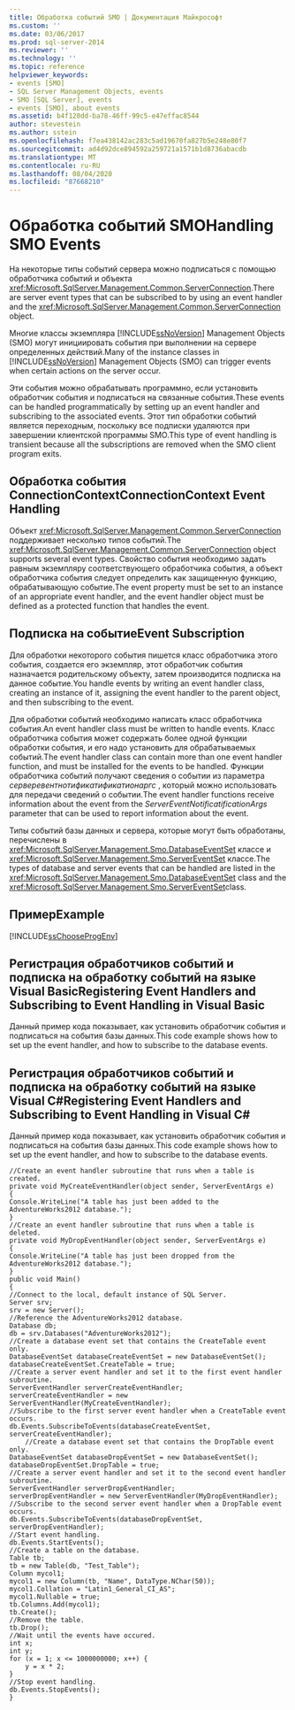 ```yaml
---
title: Обработка событий SMO | Документация Майкрософт
ms.custom: ''
ms.date: 03/06/2017
ms.prod: sql-server-2014
ms.reviewer: ''
ms.technology: ''
ms.topic: reference
helpviewer_keywords:
- events [SMO]
- SQL Server Management Objects, events
- SMO [SQL Server], events
- events [SMO], about events
ms.assetid: b4f120dd-ba78-46ff-99c5-e47effac8544
author: stevestein
ms.author: sstein
ms.openlocfilehash: f7ea438142ac283c5ad19670fa827b5e248e80f7
ms.sourcegitcommit: ad4d92dce894592a259721a1571b1d8736abacdb
ms.translationtype: MT
ms.contentlocale: ru-RU
ms.lasthandoff: 08/04/2020
ms.locfileid: "87668210"
---
```

# <a name="handling-smo-events"></a><span data-ttu-id="5fa1c-102">Обработка событий SMO</span><span class="sxs-lookup"><span data-stu-id="5fa1c-102">Handling SMO Events</span></span>
  <span data-ttu-id="5fa1c-103">На некоторые типы событий сервера можно подписаться с помощью обработчика событий и объекта <xref:Microsoft.SqlServer.Management.Common.ServerConnection>.</span><span class="sxs-lookup"><span data-stu-id="5fa1c-103">There are server event types that can be subscribed to by using an event handler and the <xref:Microsoft.SqlServer.Management.Common.ServerConnection> object.</span></span>  
  
 <span data-ttu-id="5fa1c-104">Многие классы экземпляра [!INCLUDE[ssNoVersion](../../../includes/ssnoversion-md.md)] Management Objects (SMO) могут инициировать события при выполнении на сервере определенных действий.</span><span class="sxs-lookup"><span data-stu-id="5fa1c-104">Many of the instance classes in [!INCLUDE[ssNoVersion](../../../includes/ssnoversion-md.md)] Management Objects (SMO) can trigger events when certain actions on the server occur.</span></span>  
  
 <span data-ttu-id="5fa1c-105">Эти события можно обрабатывать программно, если установить обработчик события и подписаться на связанные события.</span><span class="sxs-lookup"><span data-stu-id="5fa1c-105">These events can be handled programmatically by setting up an event handler and subscribing to the associated events.</span></span> <span data-ttu-id="5fa1c-106">Этот тип обработки событий является переходным, поскольку все подписки удаляются при завершении клиентской программы SMO.</span><span class="sxs-lookup"><span data-stu-id="5fa1c-106">This type of event handling is transient because all the subscriptions are removed when the SMO client program exits.</span></span>  
  
## <a name="connectioncontext-event-handling"></a><span data-ttu-id="5fa1c-107">Обработка события ConnectionContext</span><span class="sxs-lookup"><span data-stu-id="5fa1c-107">ConnectionContext Event Handling</span></span>  
 <span data-ttu-id="5fa1c-108">Объект <xref:Microsoft.SqlServer.Management.Common.ServerConnection> поддерживает несколько типов событий.</span><span class="sxs-lookup"><span data-stu-id="5fa1c-108">The <xref:Microsoft.SqlServer.Management.Common.ServerConnection> object supports several event types.</span></span> <span data-ttu-id="5fa1c-109">Свойство события необходимо задать равным экземпляру соответствующего обработчика события, а объект обработчика события следует определить как защищенную функцию, обрабатывающую событие.</span><span class="sxs-lookup"><span data-stu-id="5fa1c-109">The event property must be set to an instance of an appropriate event handler, and the event handler object must be defined as a protected function that handles the event.</span></span>  
  
## <a name="event-subscription"></a><span data-ttu-id="5fa1c-110">Подписка на событие</span><span class="sxs-lookup"><span data-stu-id="5fa1c-110">Event Subscription</span></span>  
 <span data-ttu-id="5fa1c-111">Для обработки некоторого события пишется класс обработчика этого события, создается его экземпляр, этот обработчик события назначается родительскому объекту, затем производится подписка на данное событие.</span><span class="sxs-lookup"><span data-stu-id="5fa1c-111">You handle events by writing an event handler class, creating an instance of it, assigning the event handler to the parent object, and then subscribing to the event.</span></span>  
  
 <span data-ttu-id="5fa1c-112">Для обработки событий необходимо написать класс обработчика события.</span><span class="sxs-lookup"><span data-stu-id="5fa1c-112">An event handler class must be written to handle events.</span></span> <span data-ttu-id="5fa1c-113">Класс обработчика события может содержать более одной функции обработки события, и его надо установить для обрабатываемых событий.</span><span class="sxs-lookup"><span data-stu-id="5fa1c-113">The event handler class can contain more than one event handler function, and must be installed for the events to be handled.</span></span> <span data-ttu-id="5fa1c-114">Функции обработчика событий получают сведения о событии из параметра *серверевентнотификатификатионаргс* , который можно использовать для передачи сведений о событии.</span><span class="sxs-lookup"><span data-stu-id="5fa1c-114">The event handler functions receive information about the event from the *ServerEventNotificatificationArgs* parameter that can be used to report information about the event.</span></span>  
  
 <span data-ttu-id="5fa1c-115">Типы событий базы данных и сервера, которые могут быть обработаны, перечислены в <xref:Microsoft.SqlServer.Management.Smo.DatabaseEventSet> классе и <xref:Microsoft.SqlServer.Management.Smo.ServerEventSet> классе.</span><span class="sxs-lookup"><span data-stu-id="5fa1c-115">The types of database and server events that can be handled are listed in the <xref:Microsoft.SqlServer.Management.Smo.DatabaseEventSet> class and the <xref:Microsoft.SqlServer.Management.Smo.ServerEventSet>class.</span></span>  
  
## <a name="example"></a><span data-ttu-id="5fa1c-116">Пример</span><span class="sxs-lookup"><span data-stu-id="5fa1c-116">Example</span></span>  
 [!INCLUDE[ssChooseProgEnv](../../../includes/sschooseprogenv-md.md)]  
  
## <a name="registering-event-handlers-and-subscribing-to-event-handling-in-visual-basic"></a><span data-ttu-id="5fa1c-117">Регистрация обработчиков событий и подписка на обработку событий на языке Visual Basic</span><span class="sxs-lookup"><span data-stu-id="5fa1c-117">Registering Event Handlers and Subscribing to Event Handling in Visual Basic</span></span>  
 <span data-ttu-id="5fa1c-118">Данный пример кода показывает, как установить обработчик события и подписаться на события базы данных.</span><span class="sxs-lookup"><span data-stu-id="5fa1c-118">This code example shows how to set up the event handler, and how to subscribe to the database events.</span></span>  
  
<!-- TODO: review snippet reference  [!CODE [SMO How to#SMO_VBEvents1](SMO How to#SMO_VBEvents1)]  -->  
  
## <a name="registering-event-handlers-and-subscribing-to-event-handling-in-visual-c"></a><span data-ttu-id="5fa1c-119">Регистрация обработчиков событий и подписка на обработку событий на языке Visual C#</span><span class="sxs-lookup"><span data-stu-id="5fa1c-119">Registering Event Handlers and Subscribing to Event Handling in Visual C#</span></span>  
 <span data-ttu-id="5fa1c-120">Данный пример кода показывает, как установить обработчик события и подписаться на события базы данных.</span><span class="sxs-lookup"><span data-stu-id="5fa1c-120">This code example shows how to set up the event handler, and how to subscribe to the database events.</span></span>  
  
```  
//Create an event handler subroutine that runs when a table is created.   
private void MyCreateEventHandler(object sender, ServerEventArgs e)   
{   
Console.WriteLine("A table has just been added to the AdventureWorks2012 database.");   
}   
//Create an event handler subroutine that runs when a table is deleted.   
private void MyDropEventHandler(object sender, ServerEventArgs e)   
{   
Console.WriteLine("A table has just been dropped from the AdventureWorks2012 database.");   
}   
public void Main()   
{   
//Connect to the local, default instance of SQL Server.   
Server srv;   
srv = new Server();   
//Reference the AdventureWorks2012 database.   
Database db;   
db = srv.Databases("AdventureWorks2012");   
//Create a database event set that contains the CreateTable event only.   
DatabaseEventSet databaseCreateEventSet = new DatabaseEventSet();   
databaseCreateEventSet.CreateTable = true;   
//Create a server event handler and set it to the first event handler subroutine.   
ServerEventHandler serverCreateEventHandler;   
serverCreateEventHandler = new ServerEventHandler(MyCreateEventHandler);   
//Subscribe to the first server event handler when a CreateTable event occurs.   
db.Events.SubscribeToEvents(databaseCreateEventSet, serverCreateEventHandler);   
    //Create a database event set that contains the DropTable event only.   
DatabaseEventSet databaseDropEventSet = new DatabaseEventSet();   
databaseDropEventSet.DropTable = true;   
//Create a server event handler and set it to the second event handler subroutine.   
ServerEventHandler serverDropEventHandler;   
serverDropEventHandler = new ServerEventHandler(MyDropEventHandler);   
//Subscribe to the second server event handler when a DropTable event occurs.   
db.Events.SubscribeToEvents(databaseDropEventSet, serverDropEventHandler);   
//Start event handling.   
db.Events.StartEvents();   
//Create a table on the database.   
Table tb;   
tb = new Table(db, "Test_Table");   
Column mycol1;   
mycol1 = new Column(tb, "Name", DataType.NChar(50));   
mycol1.Collation = "Latin1_General_CI_AS";   
mycol1.Nullable = true;   
tb.Columns.Add(mycol1);   
tb.Create();   
//Remove the table.   
tb.Drop();   
//Wait until the events have occured.   
int x;   
int y;   
for (x = 1; x <= 1000000000; x++) {   
    y = x * 2;   
}   
//Stop event handling.   
db.Events.StopEvents();   
}  
```  
  
  
